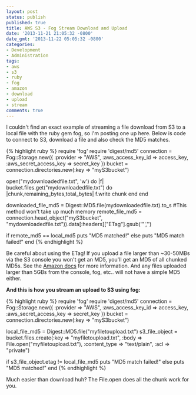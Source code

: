 ```yaml
---
layout: post
status: publish
published: true
title: AWS S3 - Fog Stream Download and Upload
date: '2013-11-21 21:05:32 -0800'
date_gmt: '2013-11-22 05:05:32 -0800'
categories:
- Development
- Administration
tags:
- aws
- s3
- ruby
- fog
- amazon
- download
- upload
- stream
comments: true
---
```

<p>I couldn't find an exact example of streaming a file download from S3 to a local file with the ruby gem fog, so I'm posting one up here.  Below is code to connect to S3, download a file and also check the MD5 matches.</p>

{% highlight ruby %}
require 'fog'
require 'digest/md5'
connection = Fog::Storage.new({ :provider => "AWS", :aws_access_key_id => access_key, :aws_secret_access_key => secret_key })
bucket = connection.directories.new(:key => "myS3bucket")

open("mydownloadedfile.txt", 'w') do |f|
  bucket.files.get("mydownloadedfile.txt") do |chunk,remaining_bytes,total_bytes|
    f.write chunk
  end
end

downloaded_file_md5 = Digest::MD5.file(mydownloadedfile.txt).to_s #This method won't take up much memory
remote_file_md5 = connection.head_object("myS3bucket", "mydownloadedfile.txt")).data[:headers]["ETag"].gsub('"','')

if remote_md5 == local_md5
  puts "MD5 matched!"
else
  puts "MD5 match failed!"
end
{% endhighlight %}

<p>Be careful about using the ETag!  If you upload a file larger than ~30-50MBs via the S3 console you won't get an MD5, you'll get an MD5 of all chunked MD5s.  See the <a href="http://docs.aws.amazon.com/AmazonS3/latest/dev/mpuoverview.html">Amazon docs</a> for more information.  And any files uploaded larger than 5GBs from the console, fog, etc.. will not have a simple MD5 either.</p>
<p><strong>And this is how you stream an upload to S3 using fog:</strong></p>

{% highlight ruby %}
require 'fog'
require 'digest/md5'
connection = Fog::Storage.new({ :provider => "AWS", :aws_access_key_id => access_key, :aws_secret_access_key => secret_key })
bucket = connection.directories.new(:key => "myS3bucket")

local_file_md5 = Digest::MD5.file("myfiletoupload.txt")
s3_file_object = bucket.files.create(:key => "myfiletoupload.txt", :body => File.open("myfiletoupload.txt"), :content_type => "text/plain", :acl => "private")

if s3_file_object.etag != local_file_md5
  puts "MD5 match failed!"
else
  puts "MD5 matched!"
end
{% endhighlight %}

<p>Much easier than download huh?  The File.open does all the chunk work for you.</p>
